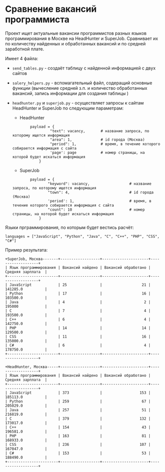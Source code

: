# Сравнение вакансий программиста

Проект ищет актуальные вакансии программистов разных языков программирования в Москве на HeadHunter и SuperJob. Сравнивает их по количеству найденных и обработанных вакансий и по средней заработной плате.


Имеет 4 файла:
  - `send_tables.py` - создаёт таблицу с найденной информацией с двух сайтов
  - `salery_helpers.py` - вспомагательный файл, содеращий основные функции (вычесление средней з.п. и количество обработанных вакансий, запись информации для создания таблицы )
  - `headhunter.py` и `superjob.py` - осуществляет запросы к сайтам HeadHunter и SuperJob по следующим параметрам:
    - HeadHunter
	```
		    payload = {
					 "text": vacancy,       # название запроса, по которому ищется информация
					 "area": 1,             # id города (Москва)
					 "period": 1,           # время, в течение которого собирается информация с сайта
					 'page': page           # номер страницы, на которой будет искаться информация
				}
	```
 
    - SuperJob
	```
			payload = {
					"keyword": vacancy,                  # название запроса, по которому ищется информация
					"town": 4,                           # id города (Москва)
					'period': 1,                         # время, в течение которого собирается информация с сайта
					"count": 10                          # номер страницы, на которой будет искаться информация
				}
	```
	
	
Языки прграммирования, по которым будет вестись расчёт:
```
languages = ["JavaScript", "Python", "Java", "C", "C++", "PHP", "CSS", "C#"]
```

 
Пример результата:
 
```
+SuperJob, Москва-------+------------------+---------------------+-------------------+
| Язык программирования | Вакансий найдено | Вакансий обработано | Средняя зарплата  |
+-----------------------+------------------+---------------------+-------------------+
| JavaScript            | 25               |                  21 | 141285.0          |
| Python                | 17               |                  16 | 103500.0          |
| Java                  | 4                |                   2 | 195000            |
| C                     | 7                |                   4 | 193500.0          |
| C++                   | 6                |                   4 | 142750.0          |
| PHP                   | 14               |                  14 | 129500.0          |
| CSS                   | 11               |                  16 | 135000.0          |
| C#                    | 6                |                   4 | 178750.0          |
+-----------------------+------------------+---------------------+-------------------+

+HeadHunter, Москва-----+------------------+---------------------+-------------------+
| Язык программирования | Вакансий найдено | Вакансий обработано | Средняя зарплата  |
+-----------------------+------------------+---------------------+-------------------+
| JavaScript            | 373              |                 153 | 185113.0          |
| Python                | 259              |                  67 | 205029.0          |
| Java                  | 257              |                  51 | 216819.0          |
| C                     | 379              |                 132 | 173017.0          |
| C++                   | 154              |                  43 | 196581.0          |
| PHP                   | 163              |                  81 | 168933.0          |
| CSS                   | 236              |                 107 | 167047.0          |
| C#                    | 153              |                  53 | 188490.0          |
+-----------------------+------------------+---------------------+-------------------+
```